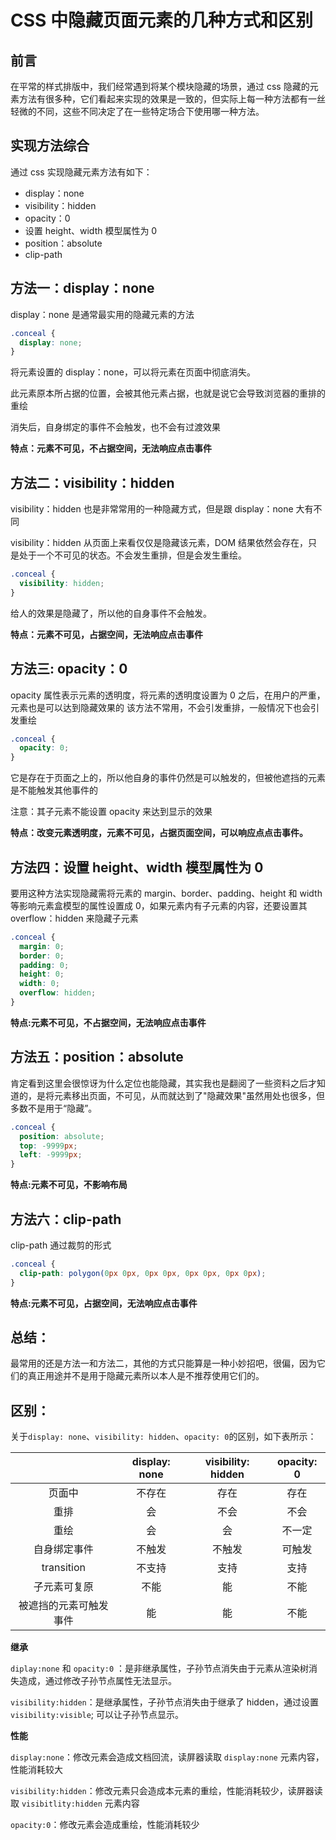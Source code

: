 # CSS 中隐藏页面元素的几种方式和区别

## 前言

在平常的样式排版中，我们经常遇到将某个模块隐藏的场景，通过 css 隐藏的元素方法有很多种，它们看起来实现的效果是一致的，但实际上每一种方法都有一丝轻微的不同，这些不同决定了在一些特定场合下使用哪一种方法。

## 实现方法综合

通过 css 实现隐藏元素方法有如下：

- display：none
- visibility：hidden
- opacity：0
- 设置 height、width 模型属性为 0
- position：absolute
- clip-path

## 方法一：display：none

display：none 是通常最实用的隐藏元素的方法

```css
.conceal {
  display: none;
}
```

将元素设置的 display：none，可以将元素在页面中彻底消失。

此元素原本所占据的位置，会被其他元素占据，也就是说它会导致浏览器的重排的重绘

消失后，自身绑定的事件不会触发，也不会有过渡效果

**特点：元素不可见，不占据空间，无法响应点击事件**

## 方法二：visibility：hidden

visibility：hidden 也是非常常用的一种隐藏方式，但是跟 display：none 大有不同

visibility：hidden 从页面上来看仅仅是隐藏该元素，DOM 结果依然会存在，只是处于一个不可见的状态。不会发生重排，但是会发生重绘。

```css
.conceal {
  visibility: hidden;
}
```

给人的效果是隐藏了，所以他的自身事件不会触发。

**特点：元素不可见，占据空间，无法响应点击事件**

## 方法三: opacity：0

opacity 属性表示元素的透明度，将元素的透明度设置为 0 之后，在用户的严重，元素也是可以达到隐藏效果的 该方法不常用，不会引发重排，一般情况下也会引发重绘

```css
.conceal {
  opacity: 0;
}
```

它是存在于页面之上的，所以他自身的事件仍然是可以触发的，但被他遮挡的元素是不能触发其他事件的

注意：其子元素不能设置 opacity 来达到显示的效果

**特点：改变元素透明度，元素不可见，占据页面空间，可以响应点点击事件。**

## 方法四：设置 height、width 模型属性为 0

要用这种方法实现隐藏需将元素的 margin、border、padding、height 和 width 等影响元素盒模型的属性设置成 0，如果元素内有子元素的内容，还要设置其 overflow：hidden 来隐藏子元素

```css
.conceal {
  margin: 0;
  border: 0;
  padding: 0;
  height: 0;
  width: 0;
  overflow: hidden;
}
```

**特点:元素不可见，不占据空间，无法响应点击事件**

## 方法五：position：absolute

肯定看到这里会很惊讶为什么定位也能隐藏，其实我也是翻阅了一些资料之后才知道的，是将元素移出页面，不可见，从而就达到了"隐藏效果"虽然用处也很多，但多数不是用于“隐藏”。

```css
.conceal {
  position: absolute;
  top: -9999px;
  left: -9999px;
}
```

**特点:元素不可见，不影响布局**

## 方法六：clip-path

clip-path 通过裁剪的形式

```css
.conceal {
  clip-path: polygon(0px 0px, 0px 0px, 0px 0px, 0px 0px);
}
```

**特点:元素不可见，占据空间，无法响应点击事件**

## 总结：

最常用的还是方法一和方法二，其他的方式只能算是一种小妙招吧，很偏，因为它们的真正用途并不是用于隐藏元素所以本人是不推荐使用它们的。

## 区别：

关于`display: none`、`visibility: hidden`、`opacity: 0`的区别，如下表所示：

|                        | display: none | visibility: hidden | opacity: 0 |
| :--------------------: | :-----------: | :----------------: | :--------: |
|         页面中         |    不存在     |        存在        |    存在    |
|          重排          |      会       |        不会        |    不会    |
|          重绘          |      会       |         会         |   不一定   |
|      自身绑定事件      |    不触发     |       不触发       |   可触发   |
|       transition       |    不支持     |        支持        |    支持    |
|      子元素可复原      |     不能      |         能         |    不能    |
| 被遮挡的元素可触发事件 |      能       |         能         |    不能    |

**继承**

`diplay:none` 和 `opacity:0` ：是非继承属性，子孙节点消失由于元素从渲染树消失造成，通过修改子孙节点属性无法显示。

`visibility:hidden`：是继承属性，子孙节点消失由于继承了 hidden，通过设置 `visibility:visible`; 可以让子孙节点显示。

**性能**

`display:none`：修改元素会造成文档回流，读屏器读取 `display:none` 元素内容，性能消耗较大

`visibility:hidden`：修改元素只会造成本元素的重绘，性能消耗较少，读屏器读取 `visibitlity:hidden` 元素内容

`opacity:0`：修改元素会造成重绘，性能消耗较少
